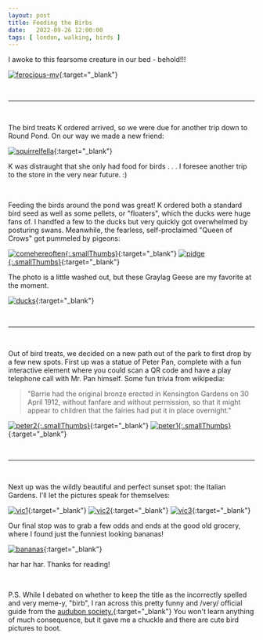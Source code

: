 ```yaml
---
layout: post
title: Feeding the Birbs
date:   2022-09-26 12:00:00
tags: [ london, walking, birds ]
---
```


I awoke to this fearsome creature in our bed - behold!!!

[![ferocious-mv][ferocious-mv_image_resized]][ferocious-mv_image]{:target="_blank"}

<br>

---

<br>

The bird treats K ordered arrived, so we were due for another trip down to Round Pond. On our way we made a new friend:

[![squirrelfella][squirrelfella_image_resized]][squirrelfella_image]{:target="_blank"}

K was distraught that she only had food for birds . . . I foresee another trip to the store in the very near future. :) 

<br>

Feeding the birds around the pond was great! K ordered both a standard bird seed as well as some pellets, or "floaters", which the ducks were huge fans of. I handfed a few to the ducks but very quickly got overwhelmed by posturing swans. Meanwhile, the fearless, self-proclaimed "Queen of Crows" got pummeled by pigeons: 

[![comehereoften][comehereoften_image_resized]{:.smallThumbs}][comehereoften_image]{:target="_blank"}
[![pidge][pidge_image_resized]{:.smallThumbs}][pidge_image]{:target="_blank"}

The photo is a little washed out, but these Graylag Geese are my favorite at the moment.

[![ducks][ducks_image_resized]][ducks_image]{:target="_blank"}

<br>

---

<br>

Out of bird treats, we decided on a new path out of the park to first drop by a few new spots. First up was a statue of Peter Pan, complete with a fun interactive element where you could scan a QR code and have a play telephone call with Mr. Pan himself. Some fun trivia from wikipedia: 
> "Barrie had the original bronze erected in Kensington Gardens on 30 April 1912, without fanfare and without permission, so that it might appear to children that the fairies had put it in place overnight."

[![peter2][peter2_image_resized]{:.smallThumbs}][peter2_image]{:target="_blank"}
[![peter1][peter1_image_resized]{:.smallThumbs}][peter1_image]{:target="_blank"}

<br>

---

<br>

Next up was the wildly beautiful and perfect sunset spot: the Italian Gardens. I'll let the pictures speak for themselves: 

[![vic1][vic1_image_resized]][vic1_image]{:target="_blank"}
[![vic2][vic2_image_resized]][vic2_image]{:target="_blank"}
[![vic3][vic3_image_resized]][vic3_image]{:target="_blank"}

Our final stop was to grab a few odds and ends at the good old grocery, where I found just the funniest looking bananas!

[![bananas][bananas_image_resized]][bananas_image]{:target="_blank"}

har har har. Thanks for reading!

<br>

P.S. While I debated on whether to keep the title as the incorrectly spelled and very meme-y, "birb", I ran across this pretty funny and /very/ official guide from the [audubon society.](https://www.audubon.org/news/when-bird-birb-extremely-important-guide){:target="_blank"} You won't learn anything of much consequence, but it gave me a chuckle and there are cute bird pictures to boot. 


[ferocious-mv_image_resized]: https://filedn.com/laDhrvFbMCaQeUUeqc8SpMB/2022-09-26/output/resize_20220926_133837_ferocious-mv.jpg
[ferocious-mv_image]: https://filedn.com/laDhrvFbMCaQeUUeqc8SpMB/2022-09-26/20220926_133837_ferocious-mv.jpg

[squirrelfella_image_resized]: https://filedn.com/laDhrvFbMCaQeUUeqc8SpMB/2022-09-26/output/resize_20220926_162704_squirrelfella.jpg
[squirrelfella_image]: https://filedn.com/laDhrvFbMCaQeUUeqc8SpMB/2022-09-26/20220926_162704_squirrelfella.jpg

[comehereoften_image_resized]: https://filedn.com/laDhrvFbMCaQeUUeqc8SpMB/2022-09-26/output/resize_20220926_165443_comehereoften.jpg
[comehereoften_image]: https://filedn.com/laDhrvFbMCaQeUUeqc8SpMB/2022-09-26/20220926_165443_comehereoften.jpg

[pidge_image_resized]: https://filedn.com/laDhrvFbMCaQeUUeqc8SpMB/2022-09-26/output/resize_20220926_165443_pidge.jpg
[pidge_image]: https://filedn.com/laDhrvFbMCaQeUUeqc8SpMB/2022-09-26/20220926_165443_pidge.jpg

[ducks_image_resized]: https://filedn.com/laDhrvFbMCaQeUUeqc8SpMB/2022-09-26/output/resize_20220926_165932_ducks.jpg
[ducks_image]: https://filedn.com/laDhrvFbMCaQeUUeqc8SpMB/2022-09-26/20220926_165932_ducks.jpg

[peter1_image_resized]: https://filedn.com/laDhrvFbMCaQeUUeqc8SpMB/2022-09-26/output/resize_20220926_171813_peter1.jpg
[peter1_image]: https://filedn.com/laDhrvFbMCaQeUUeqc8SpMB/2022-09-26/20220926_171813_peter1.jpg

[peter2_image_resized]: https://filedn.com/laDhrvFbMCaQeUUeqc8SpMB/2022-09-26/output/resize_20220926_171835_peter2.jpg
[peter2_image]: https://filedn.com/laDhrvFbMCaQeUUeqc8SpMB/2022-09-26/20220926_171835_peter2.jpg

[vic2_image_resized]: https://filedn.com/laDhrvFbMCaQeUUeqc8SpMB/2022-09-26/output/resize_20220926_172715_vic2.jpg
[vic2_image]: https://filedn.com/laDhrvFbMCaQeUUeqc8SpMB/2022-09-26/20220926_172715_vic2.jpg

[vic1_image_resized]: https://filedn.com/laDhrvFbMCaQeUUeqc8SpMB/2022-09-26/output/resize_20220926_173248_vic1.jpg
[vic1_image]: https://filedn.com/laDhrvFbMCaQeUUeqc8SpMB/2022-09-26/20220926_173248_vic1.jpg

[vic3_image_resized]: https://filedn.com/laDhrvFbMCaQeUUeqc8SpMB/2022-09-26/output/resize_20220926_173405_vic3.jpg
[vic3_image]: https://filedn.com/laDhrvFbMCaQeUUeqc8SpMB/2022-09-26/20220926_173405_vic3.jpg

[bananas_image_resized]: https://filedn.com/laDhrvFbMCaQeUUeqc8SpMB/2022-09-26/output/resize_20220926_180407_bananas.jpg
[bananas_image]: https://filedn.com/laDhrvFbMCaQeUUeqc8SpMB/2022-09-26/20220926_180407_bananas.jpg



